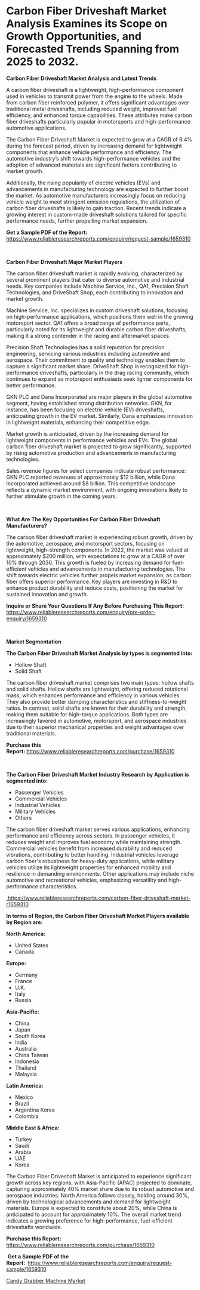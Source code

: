 <p><h1>Carbon Fiber Driveshaft Market Analysis Examines its Scope on Growth Opportunities, and Forecasted Trends Spanning from 2025 to 2032.</h1></p><p><strong>Carbon Fiber Driveshaft Market Analysis and Latest Trends</strong></p>
<p><p>A carbon fiber driveshaft is a lightweight, high-performance component used in vehicles to transmit power from the engine to the wheels. Made from carbon fiber reinforced polymer, it offers significant advantages over traditional metal driveshafts, including reduced weight, improved fuel efficiency, and enhanced torque capabilities. These attributes make carbon fiber driveshafts particularly popular in motorsports and high-performance automotive applications.</p><p>The Carbon Fiber Driveshaft Market is expected to grow at a CAGR of 6.4% during the forecast period, driven by increasing demand for lightweight components that enhance vehicle performance and efficiency. The automotive industry’s shift towards high-performance vehicles and the adoption of advanced materials are significant factors contributing to market growth. </p><p>Additionally, the rising popularity of electric vehicles (EVs) and advancements in manufacturing technology are expected to further boost the market. As automotive manufacturers increasingly focus on reducing vehicle weight to meet stringent emission regulations, the utilization of carbon fiber driveshafts is likely to gain traction. Recent trends indicate a growing interest in custom-made driveshaft solutions tailored for specific performance needs, further propelling market expansion.</p></p>
<p><strong>Get a Sample PDF of the Report:&nbsp;</strong> <a href="https://www.reliableresearchreports.com/enquiry/request-sample/1659310?utm_campaign=3077&utm_medium=2&utm_source=Github&utm_content=ia&utm_term=08042025&utm_id=carbon-fiber-driveshaft">https://www.reliableresearchreports.com/enquiry/request-sample/1659310</a></p>
<p>&nbsp;</p>
<p><strong>Carbon Fiber Driveshaft Major Market Players</strong></p>
<p><p>The carbon fiber driveshaft market is rapidly evolving, characterized by several prominent players that cater to diverse automotive and industrial needs. Key companies include Machine Service, Inc., QA1, Precision Shaft Technologies, and DriveShaft Shop, each contributing to innovation and market growth.</p><p>Machine Service, Inc. specializes in custom driveshaft solutions, focusing on high-performance applications, which positions them well in the growing motorsport sector. QA1 offers a broad range of performance parts, particularly noted for its lightweight and durable carbon fiber driveshafts, making it a strong contender in the racing and aftermarket spaces.</p><p>Precision Shaft Technologies has a solid reputation for precision engineering, servicing various industries including automotive and aerospace. Their commitment to quality and technology enables them to capture a significant market share. DriveShaft Shop is recognized for high-performance driveshafts, particularly in the drag racing community, which continues to expand as motorsport enthusiasts seek lighter components for better performance.</p><p>GKN PLC and Dana Incorporated are major players in the global automotive segment, having established strong distribution networks. GKN, for instance, has been focusing on electric vehicle (EV) driveshafts, anticipating growth in the EV market. Similarly, Dana emphasizes innovation in lightweight materials, enhancing their competitive edge.</p><p>Market growth is anticipated, driven by the increasing demand for lightweight components in performance vehicles and EVs. The global carbon fiber driveshaft market is projected to grow significantly, supported by rising automotive production and advancements in manufacturing technologies.</p><p>Sales revenue figures for select companies indicate robust performance: GKN PLC reported revenues of approximately $12 billion, while Dana Incorporated achieved around $8 billion. This competitive landscape reflects a dynamic market environment, with ongoing innovations likely to further stimulate growth in the coming years.</p></p>
<p>&nbsp;</p>
<p><strong>What Are The Key Opportunities For Carbon Fiber Driveshaft Manufacturers?</strong></p>
<p><p>The carbon fiber driveshaft market is experiencing robust growth, driven by the automotive, aerospace, and motorsport sectors, focusing on lightweight, high-strength components. In 2022, the market was valued at approximately $200 million, with expectations to grow at a CAGR of over 10% through 2030. This growth is fueled by increasing demand for fuel-efficient vehicles and advancements in manufacturing technologies. The shift towards electric vehicles further propels market expansion, as carbon fiber offers superior performance. Key players are investing in R&D to enhance product durability and reduce costs, positioning the market for sustained innovation and growth.</p></p>
<p><strong>Inquire or Share Your Questions If Any Before Purchasing This Report:</strong> <a href="https://www.reliableresearchreports.com/enquiry/pre-order-enquiry/1659310?utm_campaign=3077&utm_medium=2&utm_source=Github&utm_content=ia&utm_term=08042025&utm_id=carbon-fiber-driveshaft">https://www.reliableresearchreports.com/enquiry/pre-order-enquiry/1659310</a></p>
<p>&nbsp;</p>
<p><strong>Market Segmentation</strong></p>
<p><strong>The Carbon Fiber Driveshaft Market Analysis by types is segmented into:</strong></p>
<p><ul><li>Hollow Shaft</li><li>Solid Shaft</li></ul></p>
<p><p>The carbon fiber driveshaft market comprises two main types: hollow shafts and solid shafts. Hollow shafts are lightweight, offering reduced rotational mass, which enhances performance and efficiency in various vehicles. They also provide better damping characteristics and stiffness-to-weight ratios. In contrast, solid shafts are known for their durability and strength, making them suitable for high-torque applications. Both types are increasingly favored in automotive, motorsport, and aerospace industries due to their superior mechanical properties and weight advantages over traditional materials.</p></p>
<p><strong>Purchase this Report:&nbsp;</strong><a href="https://www.reliableresearchreports.com/purchase/1659310?utm_campaign=3077&utm_medium=2&utm_source=Github&utm_content=ia&utm_term=08042025&utm_id=carbon-fiber-driveshaft">https://www.reliableresearchreports.com/purchase/1659310</a></p>
<p>&nbsp;</p>
<p><strong>The Carbon Fiber Driveshaft Market Industry Research by Application is segmented into:</strong></p>
<p><ul><li>Passenger Vehicles</li><li>Commercial Vehicles</li><li>Industrial Vehicles</li><li>Military Vehicles</li><li>Others</li></ul></p>
<p><p>The carbon fiber driveshaft market serves various applications, enhancing performance and efficiency across sectors. In passenger vehicles, it reduces weight and improves fuel economy while maintaining strength. Commercial vehicles benefit from increased durability and reduced vibrations, contributing to better handling. Industrial vehicles leverage carbon fiber's robustness for heavy-duty applications, while military vehicles utilize its lightweight properties for enhanced mobility and resilience in demanding environments. Other applications may include niche automotive and recreational vehicles, emphasizing versatility and high-performance characteristics.</p></p>
<p><a href="https://www.reliableresearchreports.com/carbon-fiber-driveshaft-market-r1659310?utm_campaign=3077&utm_medium=2&utm_source=Github&utm_content=ia&utm_term=08042025&utm_id=carbon-fiber-driveshaft">&nbsp;https://www.reliableresearchreports.com/carbon-fiber-driveshaft-market-r1659310</a></p>
<p><strong>In terms of Region, the Carbon Fiber Driveshaft Market Players available by Region are:</strong></p>
<p>
    <p> <strong> North America: </strong>
        <ul>
            <li>United States</li>
            <li>Canada</li>
        </ul>
        </p> 
    <p> <strong> Europe: </strong>
        <ul>
            <li>Germany</li>
            <li>France</li>
            <li>U.K.</li>
            <li>Italy</li>
            <li>Russia</li>
        </ul>
        </p> 
    <p> <strong> Asia-Pacific: </strong>
        <ul>
            <li>China</li>
            <li>Japan</li>
            <li>South Korea</li>
            <li>India</li>
            <li>Australia</li>
            <li>China Taiwan</li>
            <li>Indonesia</li>
            <li>Thailand</li>
            <li>Malaysia</li>
        </ul>
        </p> 
    <p> <strong> Latin America: </strong>
        <ul>
            <li>Mexico</li>
            <li>Brazil</li>
            <li>Argentina Korea</li>
            <li>Colombia</li>
        </ul>
        </p> 
    <p> <strong> Middle East & Africa: </strong>
        <ul>
            <li>Turkey</li>
            <li>Saudi</li>
            <li>Arabia</li>
            <li>UAE</li>
            <li>Korea</li>
        </ul>
    </p>
    </p>
<p><p>The Carbon Fiber Driveshaft Market is anticipated to experience significant growth across key regions, with Asia-Pacific (APAC) projected to dominate, capturing approximately 40% market share due to its robust automotive and aerospace industries. North America follows closely, holding around 30%, driven by technological advancements and demand for lightweight materials. Europe is expected to constitute about 20%, while China is anticipated to account for approximately 10%. The overall market trend indicates a growing preference for high-performance, fuel-efficient driveshafts worldwide.</p></p>
<p><strong>Purchase this Report: </strong><a href="https://www.reliableresearchreports.com/purchase/1659310?utm_campaign=3077&utm_medium=2&utm_source=Github&utm_content=ia&utm_term=08042025&utm_id=carbon-fiber-driveshaft">https://www.reliableresearchreports.com/purchase/1659310</a></p>
<p>&nbsp;<strong>Get a Sample PDF of the Report:&nbsp;&nbsp;</strong><a href="https://www.reliableresearchreports.com/enquiry/request-sample/1659310?utm_campaign=3077&utm_medium=2&utm_source=Github&utm_content=ia&utm_term=08042025&utm_id=carbon-fiber-driveshaft">https://www.reliableresearchreports.com/enquiry/request-sample/1659310</a></p>
<p><strong></strong></p>
<p><p><a href="https://github.com/akrachveslov/Market-Research-Report-List-1/blob/main/candy-grabber-machine-market.md?utm_campaign=3077&utm_medium=2&utm_source=Github&utm_content=ia&utm_term=08042025&utm_id=carbon-fiber-driveshaft">Candy Grabber Machine Market</a></p></p>